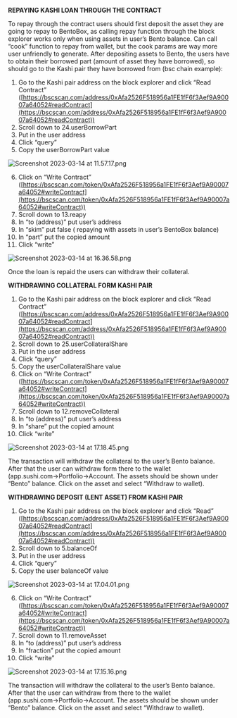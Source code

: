 ********************************************************************************REPAYING KASHI LOAN THROUGH THE CONTRACT********************************************************************************

To repay through the contract users should first deposit the asset they are going to repay to BentoBox, as calling repay function through the block explorer works only when using assets in user’s Bento balance. Can call “cook” function to repay from wallet, but the cook params are way more user unfriendly to generate. After depositing assets to Bento, the users have to obtain their borrowed part (amount of asset they have borrowed), so should go to the Kashi pair they have borrowed from (bsc chain example):

1. Go to the Kashi pair address on the block explorer and click “Read Contract” ([https://bscscan.com/address/0xAfa2526F518956a1FE1fF6f3Aef9A90007a64052#readContract](https://bscscan.com/address/0xAfa2526F518956a1FE1fF6f3Aef9A90007a64052#readContract))
2. Scroll down to 24.userBorrowPart
3. Put in the user address
4. Click “query”
5. Copy the userBorrowPart value

![Screenshot 2023-03-14 at 11.57.17.png](https://github.com/CarpeCryptum/pics/blob/main/Screenshot%202023-03-14%20at%2011.57.17.png)

6. Click on “Write Contract” ([https://bscscan.com/token/0xAfa2526F518956a1FE1fF6f3Aef9A90007a64052#writeContract](https://bscscan.com/token/0xAfa2526F518956a1FE1fF6f3Aef9A90007a64052#writeContract))
7. Scroll down to 13.reapy
8. In “to (address)” put user’s address
9. In “skim” put  false ( repaying with assets in user’s BentoBox balance)
10. In “part” put the copied amount
11. Click “write”

![Screenshot 2023-03-14 at 16.36.58.png](https://github.com/CarpeCryptum/pics/blob/main/Screenshot%202023-03-14%20at%2012.05.45.png)

Once the loan is repaid the users can withdraw their collateral. 

****************************************************************************WITHDRAWING COLLATERAL FORM KASHI PAIR****************************************************************************

1. Go to the Kashi pair address on the block explorer and click “Read Contract” ([https://bscscan.com/address/0xAfa2526F518956a1FE1fF6f3Aef9A90007a64052#readContract](https://bscscan.com/address/0xAfa2526F518956a1FE1fF6f3Aef9A90007a64052#readContract))
2. Scroll down to 25.userCollateralShare
3. Put in the user address
4. Click “query”
5. Copy the userCollateralShare value
6. Click on “Write Contract” ([https://bscscan.com/token/0xAfa2526F518956a1FE1fF6f3Aef9A90007a64052#writeContract](https://bscscan.com/token/0xAfa2526F518956a1FE1fF6f3Aef9A90007a64052#writeContract))
7. Scroll down to 12.removeCollateral
8. In “to (address)” put user’s address
9. In “share” put the copied amount
10. Click “write”

![Screenshot 2023-03-14 at 17.18.45.png](https://github.com/CarpeCryptum/pics/blob/main/Screenshot%202023-03-14%20at%2017.18.45.png)

The transaction will withdraw the collateral to the user’s Bento balance. After that the user can withdraw form there to the wallet (app.sushi.com→Portfolio→Account. The assets should be shown under “Bento” balance. Click on the asset and select “Withdraw to wallet).

************************************************************************************************WITHDRAWING DEPOSIT (LENT ASSET) FROM KASHI PAIR************************************************************************************************

1. Go to the Kashi pair address on the block explorer and click “Read” ([https://bscscan.com/address/0xAfa2526F518956a1FE1fF6f3Aef9A90007a64052#readContract](https://bscscan.com/address/0xAfa2526F518956a1FE1fF6f3Aef9A90007a64052#readContract))
2. Scroll down to 5.balanceOf
3. Put in the user address
4. Click “query”
5. Copy the user balanceOf value

![Screenshot 2023-03-14 at 17.04.01.png](https://github.com/CarpeCryptum/pics/blob/main/Screenshot%202023-03-14%20at%2017.04.01.png)

6. Click on “Write Contract” ([https://bscscan.com/token/0xAfa2526F518956a1FE1fF6f3Aef9A90007a64052#writeContract](https://bscscan.com/token/0xAfa2526F518956a1FE1fF6f3Aef9A90007a64052#writeContract))
7. Scroll down to 11.removeAsset
8. In “to (address)” put user’s address
9. In “fraction” put the copied amount
10. Click “write”

![Screenshot 2023-03-14 at 17.15.16.png](https://github.com/CarpeCryptum/pics/blob/main/Screenshot%202023-03-14%20at%2017.15.16.png)

The transaction will withdraw the collateral to the user’s Bento balance. After that the user can withdraw from there to the wallet (app.sushi.com→Portfolio→Account. The assets should be shown under “Bento” balance. Click on the asset and select “Withdraw to wallet).
